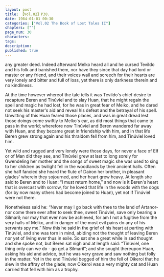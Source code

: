 ```yaml
---
layout: post
title: 【Vol.02】P30.
date: 1984-01-01 00:30
categories: ["Vol.02 The Book of Lost Tales II"]
chapters: [""]
page_num: 30
characters: 
tags: 
description: 
published: true
---
```


<p style="text-indent: 0;">
any greater deed. Indeed afterward Melko heard all and he cursed Tevildo and his folk and banished them, nor have they since that day had lord or master or any friend, and their voices wail and screech for their hearts are very lonely and bitter and full of loss, yet there is only darkness therein and no kindliness.
</p>

At the time however whereof the tale tells it was Tevildo's chief desire to recapture Beren and Tinúviel and to slay Huan, that he might regain the spell and magic he had lost, for he was in great fear of Melko, and he dared not seek his master's aid and reveal his defeat and the betrayal of his spell. Unwitting of this Huan feared those places, and was in great dread lest those doings come swiftly to Melko's ear, as did most things that came to pass in the world; wherefore now Tinúviel and Beren wandered far away with Huan, and they became great in friendship with him, and in that life Beren grew strong again and his thraldom fell from him, and Tinúviel loved him.

Yet wild and rugged and very lonely were those days, for never a face of Elf or of Man did they see, and Tinúviel grew at last to long sorely for Gwendeling her mother and the songs of sweet magic she was used to sing to her children as twilight fell in the woodlands by their ancient halls. Often she half fancied she heard the flute of Dairon her brother, in pleasant glades' wherein they sojourned, and her heart grew heavy. At length she said to Beren and to Huan: “I must return home,” and now is it Beren's heart that is overcast with sorrow, for he loved that life in the woods with the dogs (for by now many others had become joined to Huan), yet not if Tinúviel were not there.

Nonetheless said he: “Never may I go back with thee to the land of Artanor-nor come there ever after to seek thee, sweet Tinúviel, save only bearing a Silmaril; nor may that ever now be achieved, for am I not a fugitive from the very halls of Melko, and in danger of the most evil pains do any of his servants spy me.” Now this he said in the grief of his heart at parting with Tinúviel, and she was torn in mind, abiding not the thought of leaving Beren nor yet of living ever thus in exile. So sat she a great while in sad thought and she spoke not, but Beren sat nigh and at length said: “Tinúviel, one thing only can we do - go get a Silmaril”; and she sought thereupon Huan, asking his aid and advice, but he was very grave and saw nothing but folly in the matter. Yet in the end Tinúviel begged of him the fell of Oikeroi that he slew in the affray of the glade; now Oikeroi was a very mighty cat and Huan carried that fell with him as a trophy.

